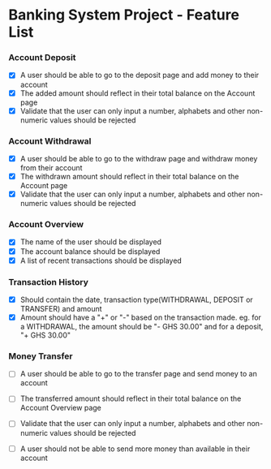 # Banking System Project - Feature List

### Account Deposit  
- [x] A user should be able to go to the deposit page and add money to their account
- [x] The added amount should reflect in their total balance on the Account page
- [x] Validate that the user can only input a number, alphabets and other non-numeric values should be rejected

### Account Withdrawal  
- [x] A user should be able to go to the withdraw page and withdraw money from their account
- [x] The withdrawn amount should reflect in their total balance on the Account page
- [x] Validate that the user can only input a number, alphabets and other non-numeric values should be rejected

### Account Overview
- [x] The name of the user should be displayed
- [x] The account balance should be displayed
- [x] A list of recent transactions should be displayed

### Transaction History
- [x] Should contain the date, transaction type(WITHDRAWAL, DEPOSIT or TRANSFER) and amount
- [x] Amount should have a "+" or "-" based on the transaction made. eg. for a WITHDRAWAL, the amount should be "- GHS 30.00" and for a deposit, "+ GHS 30.00"

### Money Transfer  
- [ ] A user should be able to go to the transfer page and send money to an account
- [ ] The transferred amount should reflect in their total balance on the Account Overview page
- [ ] Validate that the user can only input a number, alphabets and other non-numeric values should be rejected
- [ ] A user should not be able to send more money than available in their account




